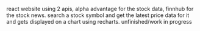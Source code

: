 react website using 2 apis, alpha advantage for the stock data, finnhub for the stock news. 
search a stock symbol and get the latest price data for it and gets displayed on a chart using recharts.
unfinished/work in progress
